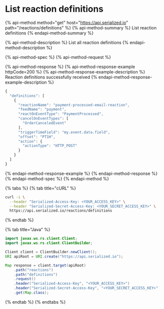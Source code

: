 # List reaction definitions

{% api-method method="get" host="https://api.serialized.io" path="/reactions/definitions" %}
{% api-method-summary %}
List reaction definitions
{% endapi-method-summary %}

{% api-method-description %}
List all reaction definitions
{% endapi-method-description %}

{% api-method-spec %}
{% api-method-request %}

{% api-method-response %}
{% api-method-response-example httpCode=200 %}
{% api-method-response-example-description %}
Reaction definitions successfully received
{% endapi-method-response-example-description %}

```javascript
{
  "definitions": [
    {
      "reactionName": "payment-processed-email-reaction",
      "feedName": "payment",
      "reactOnEventType": "PaymentProcessed",
      "cancelOnEventTypes": [
        "OrderCanceledEvent"
      ],
      "triggerTimeField": "my.event.data.field",
      "offset": "PT1H",
      "action": {
        "actionType": "HTTP_POST"
      }
    }
  ]
}
```
{% endapi-method-response-example %}
{% endapi-method-response %}
{% endapi-method-spec %}
{% endapi-method %}

{% tabs %}
{% tab title="cURL" %}
```bash
curl -i \
  --header "Serialized-Access-Key: <YOUR_ACCESS_KEY>" \
  --header "Serialized-Secret-Access-Key: <YOUR_SECRET_ACCESS_KEY>" \
  https://api.serialized.io/reactions/definitions
```
{% endtab %}

{% tab title="Java" %}
```java
import javax.ws.rs.client.Client;
import javax.ws.rs.client.ClientBuilder;

Client client = ClientBuilder.newClient();
URI apiRoot = URI.create("https://api.serialized.io");

Map response = client.target(apiRoot)
    .path("reactions")
    .path("definitions")
    .request()
    .header("Serialized-Access-Key", "<YOUR_ACCESS_KEY>")
    .header("Serialized-Secret-Access-Key", "<YOUR_SECRET_ACCESS_KEY>")
    .get(Map.class);
```
{% endtab %}
{% endtabs %}

